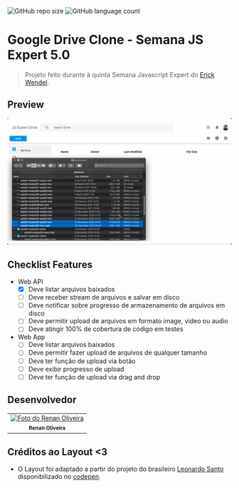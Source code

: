 ![GitHub repo size](https://img.shields.io/github/repo-size/iuricode/README-template?style=for-the-badge)
![GitHub language count](https://img.shields.io/github/languages/count/iuricode/README-template?style=for-the-badge)

# Google Drive Clone - Semana JS Expert 5.0

> Projeto feito durante à quinta Semana Javascript Expert do [Erick Wendel](https://github.com/ErickWendel). 

## Preview

![](./resources/demo.gif)


## Checklist Features

- Web API
    - [x] Deve listar arquivos baixados
    - [ ] Deve receber stream de arquivos e salvar em disco 
    - [ ] Deve notificar sobre progresso de armazenamento de arquivos em disco 
    - [ ] Deve permitir upload de arquivos em formato image, video ou audio
    - [ ] Deve atingir 100% de cobertura de código em testes

- Web App 
    - [ ] Deve listar arquivos baixados
    - [ ] Deve permitir fazer upload de arquivos de qualquer tamanho
    - [ ] Deve ter função de upload via botão
    - [ ] Deve exibir progresso de upload 
    - [ ] Deve ter função de upload via drag and drop

## Desenvolvedor

<table>
  <tr>
    <td align="center">
      <a href="#">
        <img src="https://avatars.githubusercontent.com/u/48491038?v=4" width="100px;" alt="Foto do Renan Oliveira"/><br>
        <sub>
          <b>Renan Oliveira</b>
        </sub>
      </a>
    </td>
  </tr>
</table>

## Créditos ao Layout <3

- O Layout foi adaptado a partir do projeto do brasileiro [Leonardo Santo](https://github.com/leoespsanto) disponibilizado no [codepen](https://codepen.io/leoespsanto/pen/KZMMKG). 